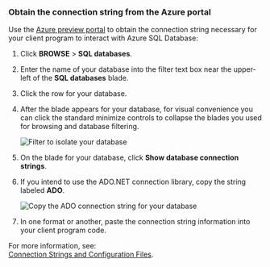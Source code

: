 <!--
includes/sql-database-include-connection-string-20-portalshots.md

Latest Freshness check:  2015-09-02 , GeneMi.

## Connection string
-->

### Obtain the connection string from the Azure portal

Use the [Azure preview portal](https://manage.windowsazure.cn/) to obtain the connection string necessary for your client program to interact with Azure SQL Database: 

1. Click **BROWSE** > **SQL databases**.

2. Enter the name of your database into the filter text box near the upper-left of the **SQL databases** blade.

3. Click the row for your database.

4. After the blade appears for your database, for visual convenience you can click the standard minimize controls to collapse the blades  you used for browsing and database filtering. 

    ![Filter to isolate your database][10-FilterDatabase]

5. On the blade for your database, click **Show database connection strings**.

6. If you intend to use the ADO.NET connection library, copy the string labeled **ADO**. 

    ![Copy the ADO connection string for your database][20-CopyAdoConnectionString]

7. In one format or another, paste the connection string information into your client program code.

For more information, see:<br/>[Connection Strings and Configuration Files](http://msdn.microsoft.com/zh-cn/library/ms254494.aspx).

<!-- Image references. -->

[10-FilterDatabase]: ./media/sql-database-include-connection-string-20-portalshots/connqry-connstr-a.png

[20-CopyAdoConnectionString]: ./media/sql-database-include-connection-string-20-portalshots/connqry-connstr-b.png

<!--
These three includes/ files are a sequenced set, but you can pick and choose:

includes/sql-database-include-connection-string-20-portalshots.md
includes/sql-database-include-connection-string-30-compare.md
includes/sql-database-include-connection-string-40-config.md
-->